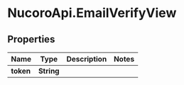 # NucoroApi.EmailVerifyView

## Properties

Name | Type | Description | Notes
------------ | ------------- | ------------- | -------------
**token** | **String** |  | 


